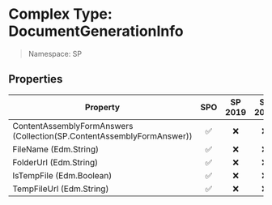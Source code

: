 # Complex Type: DocumentGenerationInfo

> Namespace: SP

## Properties

Property | SPO | SP 2019 | SP 2016 | SP 2013
----------|:---:|:-------:|:-------:|:-------:
ContentAssemblyFormAnswers (Collection(SP.ContentAssemblyFormAnswer)) | ✅ | ❌ | ❌ | ❌
FileName (Edm.String) | ✅ | ❌ | ❌ | ❌
FolderUrl (Edm.String) | ✅ | ❌ | ❌ | ❌
IsTempFile (Edm.Boolean) | ✅ | ❌ | ❌ | ❌
TempFileUrl (Edm.String) | ✅ | ❌ | ❌ | ❌